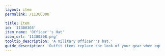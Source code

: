 ```yaml
---
layout: item
permalink: /11300308

title: Item
id: '11300308'
item_name: 'Officer''s Hat'
icon_url: '11300308.png'
tooltip_description: 'A military Officer''s hat.'
guide_description: 'Outfit items replace the look of your gear when equipped.'
---
```

